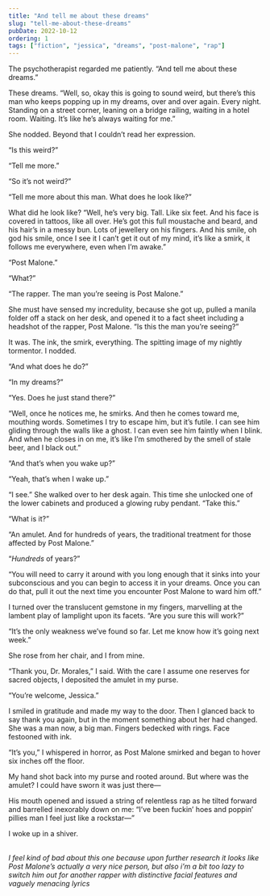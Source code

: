 ```yaml
---
title: "And tell me about these dreams"
slug: "tell-me-about-these-dreams"
pubDate: 2022-10-12
ordering: 1
tags: ["fiction", "jessica", "dreams", "post-malone", "rap"]
---
```


<span class="small-caps">The psychotherapist regarded</span> me patiently. “And tell me about these dreams.”

These dreams. “Well, so, okay this is going to sound weird, but there’s this man who keeps popping up in my dreams, over and over again. Every night. Standing on a street corner, leaning on a bridge railing, waiting in a hotel room. Waiting. It’s like he’s always waiting for me.”

She nodded. Beyond that I couldn’t read her expression.

“Is this weird?”

“Tell me more.”

“So it’s not weird?”

“Tell me more about this man. What does he look like?”

What did he look like? “Well, he’s very big. Tall. Like six feet. And his face is covered in tattoos, like all over. He’s got this full moustache and beard, and his hair’s in a messy bun. Lots of jewellery on his fingers. And his smile, oh god his smile, once I see it I can’t get it out of my mind, it’s like a smirk, it follows me everywhere, even when I’m awake.”

“Post Malone.”

“What?”

“The rapper. The man you’re seeing is Post Malone.”

She must have sensed my incredulity, because she got up, pulled a manila folder off a stack on her desk, and opened it to a fact sheet including a headshot of the rapper, Post Malone. “Is this the man you’re seeing?”

It was. The ink, the smirk, everything. The spitting image of my nightly tormentor. I nodded.

“And what does he do?”

“In my dreams?”

“Yes. Does he just stand there?”

“Well, once he notices me, he smirks. And then he comes toward me, mouthing words. Sometimes I try to escape him, but it’s futile. I can see him gliding through the walls like a ghost. I can even see him faintly when I blink. And when he closes in on me, it’s like I’m smothered by the smell of stale beer, and I black out.”

“And that’s when you wake up?”

“Yeah, that’s when I wake up.”

“I see.” She walked over to her desk again. This time she unlocked one of the lower cabinets and produced a glowing ruby pendant. “Take this.”

“What is it?”

“An amulet. And for hundreds of years, the traditional treatment for those affected by Post Malone.”

“_Hundreds_ of years?”

“You will need to carry it around with you long enough that it sinks into your subconscious and you can begin to access it in your dreams. Once you can do that, pull it out the next time you encounter Post Malone to ward him off.”

I turned over the translucent gemstone in my fingers, marvelling at the lambent play of lamplight upon its facets. “Are you sure this will work?”

“It’s the only weakness we’ve found so far. Let me know how it’s going next week.”

She rose from her chair, and I from mine.

“Thank you, Dr. Morales,” I said. With the care I assume one reserves for sacred objects, I deposited the amulet in my purse.

“You’re welcome, Jessica.”

I smiled in gratitude and made my way to the door. Then I glanced back to say thank you again, but in the moment something about her had changed. She was a man now, a big man. Fingers bedecked with rings. Face festooned with ink.

“It’s you,” I whispered in horror, as Post Malone smirked and began to hover six inches off the floor.

My hand shot back into my purse and rooted around. But where was the amulet? I could have sworn it was just there—

His mouth opened and issued a string of relentless rap as he tilted forward and barrelled inexorably down on me: “<span class="small-caps">I’ve been fuckin’ hoes and poppin’ pillies man I feel just like a rockstar</span>&mdash;”

I woke up in a shiver.

<br />

<div class="commentary">
<i>
I feel kind of bad about this one because upon further research it looks like Post Malone’s actually a very nice person, but also i’m a bit too lazy to switch him out for another rapper with distinctive facial features and vaguely menacing lyrics
</i>
</div>